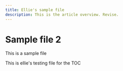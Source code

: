 ```yaml
---
title: Ellie's sample file
description: This is the article overview. Revise.
---
```


# Sample file 2

This is a sample file

This is ellie's testing file for the TOC
